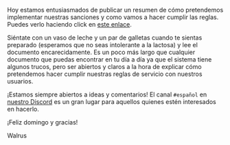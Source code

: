 Hoy estamos entusiasmados de publicar un resumen de cómo pretendemos implementar nuestras sanciones y como vamos a hacer cumplir las reglas. Puedes verlo haciendo click en [este enlace](/punishments).

Siéntate con un vaso de leche y un par de galletas cuando te sientas preparado (esperamos que no seas intolerante a la lactosa) y lee el documento encarecidamente. Es un poco más largo que cualquier documento que puedas encontrar en tu día a día ya que el sistema tiene algunos trucos, pero ser abiertos y claros a la hora de explicar cómo pretendemos hacer cumplir nuestras reglas de servicio con nuestros usuarios.

¡Estamos siempre abiertos a ideas y comentarios! El canal `#español` en [nuestro Discord](https://discord.gg/eySJYEb) es un gran lugar para aquellos quienes estén interesados en hacerlo.

¡Feliz domingo y gracias!

Walrus
